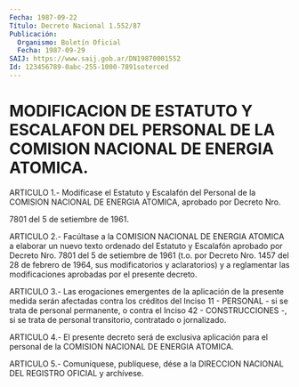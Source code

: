 ```yaml
---
Fecha: 1987-09-22
Título: Decreto Nacional 1.552/87
Publicación:
  Organismo: Boletín Oficial
  Fecha: 1987-09-29
SAIJ: https://www.saij.gob.ar/DN19870001552
Id: 123456789-0abc-255-1000-7891soterced
---
```

# MODIFICACION DE ESTATUTO Y ESCALAFON DEL PERSONAL DE LA COMISION NACIONAL DE ENERGIA ATOMICA.

<a id="1"></a>
ARTICULO  1.- Modifícase el Estatuto y Escalafón del Personal de la COMISION NACIONAL  DE  ENERGIA  ATOMICA,  aprobado por Decreto Nro.

7801 del 5 de setiembre de 1961.

<a id="2"></a>
ARTICULO  2.- Facúltase a la COMISION NACIONAL DE ENERGIA ATOMICA a elaborar un  nuevo texto ordenado del Estatuto y Escalafón aprobado por Decreto Nro.  7801 del 5 de setiembre de 1961 (t.o. por Decreto Nro.  1457  del  28  de  febrero  de  1964,  sus  modificatorios  y aclaratorios) y a reglamentar  las  modificaciones aprobadas por el presente decreto.

<a id="3"></a>
ARTICULO  3.-  Las  erogaciones  emergentes  de la aplicación de la presente medida serán afectadas contra los créditos  del  Inciso 11 -  PERSONAL  -  si  se  trata  de  personal permanente, o contra el Inciso 42 - CONSTRUCCIONES -, si se  trata de personal transitorio, contratado o jornalizado.

<a id="4"></a>
ARTICULO  4.- El presente decreto será de exclusiva aplicación para el personal de la COMISION NACIONAL DE ENERGIA ATOMICA.

<a id="5"></a>
ARTICULO  5.- Comuníquese, publíquese, dése a la DIRECCION NACIONAL DEL REGISTRO OFICIAL y archívese.